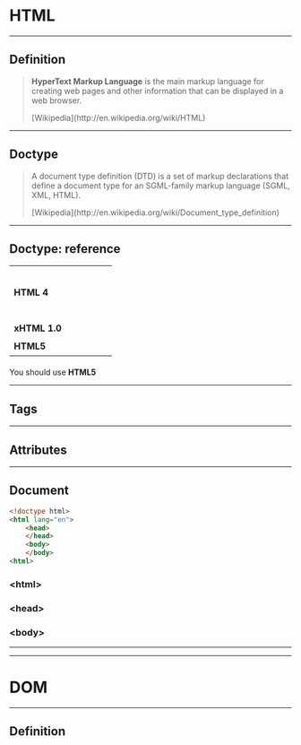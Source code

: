 HTML
====

---

Definition
----------

> <span class="fragment highlight-current-red">**HyperText Markup
> Language**</span> is the <span class="fragment
> highlight-current-red">main</span> <span class="fragment
> highlight-current-red">markup language</span> for creating <span
> class="fragment highlight-current-red">web pages</span> and other information
> that can be displayed in a web browser.
>
> <!-- .element: class="source" --> [Wikipedia](http://en.wikipedia.org/wiki/HTML)

---

Doctype
-------

> A document type definition (DTD) is a set of markup declarations that define a
> document type for an SGML-family markup language (SGML, XML, HTML).
>
> <!-- .element: class="source" --> [Wikipedia](http://en.wikipedia.org/wiki/Document_type_definition)

---

Doctype: reference
------------------

<table>
    <tr>
        <td><strong>HTML 4</strong></td>
        <td><pre class="fragment"><code class="html"><!DOCTYPE HTML PUBLIC "-//W3C//DTD HTML 4.01//EN"
    "http&#58;//www.w3.org/TR/html4/strict.dtd">
<!DOCTYPE HTML PUBLIC "-//W3C//DTD HTML 4.01 Transitional//EN"
    "http&#58;//www.w3.org/TR/html4/loose.dtd">
<!DOCTYPE HTML PUBLIC "-//W3C//DTD HTML 4.01 Frameset//EN"
    "http&#58;//www.w3.org/TR/html4/frameset.dtd">
        </code></pre>
        </td>
    </tr>
    <tr>
        <td><strong>xHTML 1.0</strong></td>
        <td><pre class="fragment"><code class="html"><!DOCTYPE html PUBLIC "-//W3C//DTD XHTML 1.0 Strict//EN"
    "DTD/xhtml1-strict.dtd"></code></pre></td>
    </tr>
    <tr>
        <td><strong>HTML5</strong></td>
        <td><pre class="fragment"><code class="html"><!doctype html></code></pre></td>
    </tr>
</table>

<p class="fragment big" style="margin-top: 20px;">You should use <strong>HTML5</strong></p>

---

Tags
----

---

Attributes
----------

---

Document
--------

``` html
<!doctype html>
<html lang="en">
    <head>
    </head>
    <body>
    </body>
<html>
```

### &lt;html>

### &lt;head>

### &lt;body>

---
---

DOM
===

---

Definition
----------

